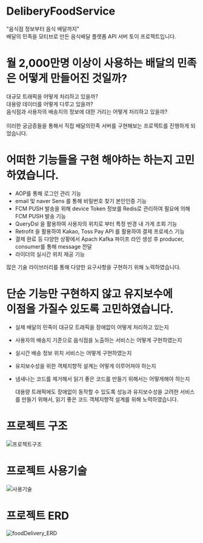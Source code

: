 # DeliberyFoodService

"음식점 정보부터 음식 배달까지"<br>
배달의 민족을 모티브로 만든 음식배달 플랫폼 API 서버 토이 프로젝트입니다.

  
# 월 2,000만명 이상이 사용하는 배달의 민족은 어떻게 만들어진 것일까?

대규모 트래픽을 어떻게 처리하고 있을까?<br>
대용량 데이터를 어떻게 다루고 있을까?<br>
음식점과 사용자의 배송지의 정보에 대한 거리는 어떻게 처리하고 있을까?<br><br>
이러한 궁금증들을 통해서 직접 배달의민족 서버를 구현해보는 프로젝트를 진행하게 되었습니다.

# 어떠한 기능들을 구현 해야하는 하는지 고민하였습니다.

* AOP를 통해 로그인 관리 기능
* email 및 naver Sens 를 통해 비밀번호 찾기 본인인증 기능
* FCM PUSH 발송을 위해 device Token 정보를 Redis로 관리하여 필요에 의해 FCM PUSH 발송 기능
* QueryDsl 을 활용하여 사용자의 위치로 부터 특정 반경 내 가게 조회 기능
* Retrofit 을 활용하여 Kakao, Toss Pay API 를 활용하여 결제 프로세스 기능 
* 결제 완료 등 다양한 상황에서 Apach Kafka 파이프 라인 생성 후 producer, consumer를 통해 message 전달
* 라이더의 실시간 위치 제공 기능

많은 기술 라이브러리를 통해 다양한 요구사항을 구현하기 위해 노력하였습니다.
  
# 단순 기능만 구현하지 않고 유지보수에 <br> 이점을 가질수 있도록 고민하였습니다.
  
* 실제 배달의 민족이 대규모 트래픽을 장애없이 어떻게 처리하고 있는지
* 사용자의 배송지 기준으로 음식점을 노출하는 서비스는 어떻게 구현하였는지
* 실시간 배송 정보 위치 서비스는 어떻게 구현하였는지
* 유지보수성을 위한 객체지향적 설계는 어떻게 이루어져야 하는지
* 냄새나는 코드를 제거해서 읽기 좋은 코드를 만들기 위해서는 어떻게해야 하는지
 
  대용량 트래픽에도 장애없이 동작할 수 있도록 성능과 유지보수성을 고려한 서비스를 만들기 위해서, 읽기 좋은 코드 객체지향적 설계를 위해 노력하였습니다.

# 프로젝트 구조

![프로젝트구조](https://user-images.githubusercontent.com/80434153/138026837-50824929-d785-4eca-969f-1ff1e2c54761.png)

# 프로젝트 사용기술

![사용기술](https://user-images.githubusercontent.com/80434153/138026855-6253e281-c69a-49d9-903a-97dda97bfea0.png)

# 프로젝트 ERD

![foodDelivery_ERD](https://user-images.githubusercontent.com/80434153/152683024-5104b4d4-4de4-4309-914c-3adecd96abbf.png)


